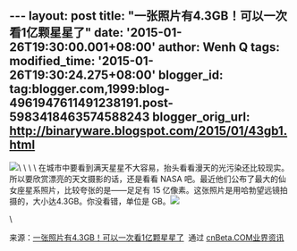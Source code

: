 --- layout: post title: "一张照片有4.3GB！可以一次看1亿颗星星了" date:
'2015-01-26T19:30:00.001+08:00' author: Wenh Q tags: modified\_time:
'2015-01-26T19:30:24.275+08:00' blogger\_id:
tag:blogger.com,1999:blog-4961947611491238191.post-5983418463574588243
blogger\_orig\_url: http://binaryware.blogspot.com/2015/01/43gb1.html
---
![](https://images-blogger-opensocial.googleusercontent.com/gadgets/proxy?url=http%3A%2F%2Fstatic.cnbetacdn.com%2Fthumb%2Farticle%2F2015%2F0109%2F69fdfda941cf6e8.jpg_600x600.jpg&container=blogger&gadget=a&rewriteMime=image%2F*)\
\
\
\
在城市中要看到满天星星不大容易，抬头看看漫天的光污染还比较现实。所以要欣赏漂亮的天文摄影的话，还是看看
NASA 吧。最近他们公布了最大的仙女座星系照片，比较夸张的是——足足有 15
亿像素。这张照片是用哈勃望远镜拍摄的，大小达4.3GB。你没看错，单位是
GB。![](https://images-blogger-opensocial.googleusercontent.com/gadgets/proxy?url=http%3A%2F%2Fcnbeta.feedsportal.com%2Fc%2F34306%2Ff%2F624776%2Fs%2F422344e4%2Fsc%2F21%2Fmf.gif&container=blogger&gadget=a&rewriteMime=image%2F*)
<div>

\

</div>

<div>

来源：[一张照片有4.3GB！可以一次看1亿颗星星了](http://www.cnbeta.com/articles/361045.htm)  通过 [cnBeta.COM业界资讯](http://www.cnbeta.com/)

</div>
